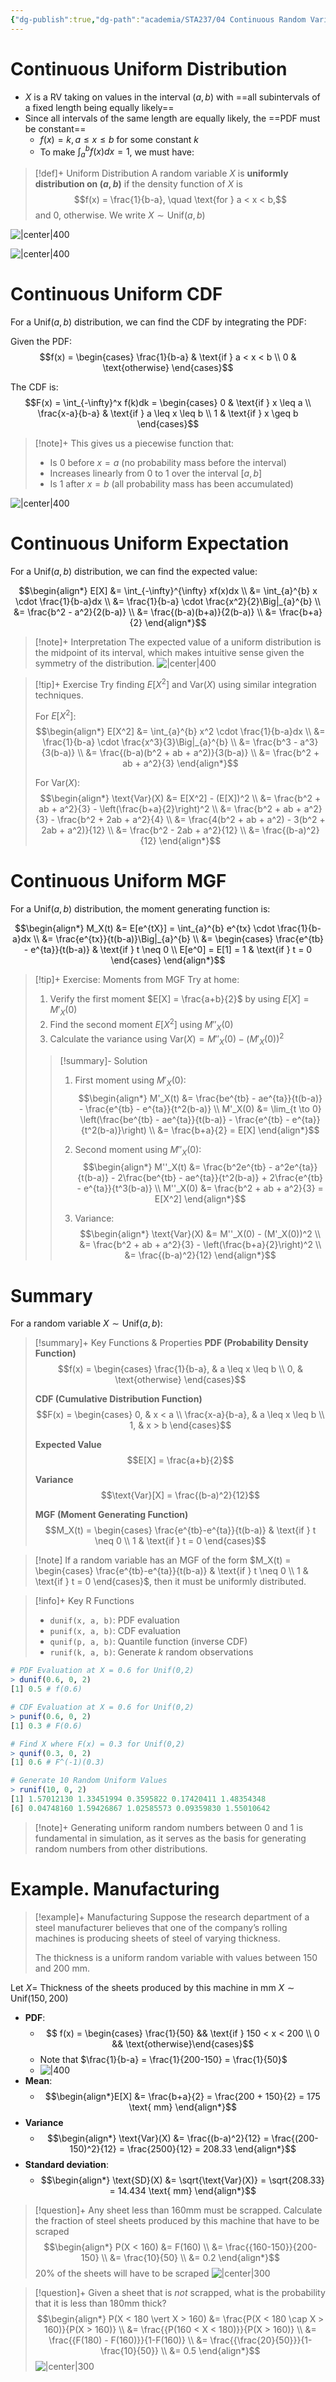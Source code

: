 ```yaml
---
{"dg-publish":true,"dg-path":"academia/STA237/04 Continuous Random Variables/Continuous Uniform Distribution.md","permalink":"/academia/sta-237/04-continuous-random-variables/continuous-uniform-distribution/","tags":["lecture","note","stats","university"],"created":"2024-10-29T21:20:33.351-04:00","updated":"2024-11-17T19:10:35.580-05:00"}
---
```



# Continuous Uniform Distribution

- $X$ is a RV taking on values in the interval $(a, b)$ with ==all subintervals of a fixed length being equally likely==
- Since all intervals of the same length are equally likely, the ==PDF must be constant==
    - $f(x) = k, a \leq x \leq b$ for some constant $k$
    - To make $\int_{a}^{b} f(x)dx = 1$, we must have:

> [!def]+ Uniform Distribution
> A random variable $X$ is **uniformly distribution on $(a, b)$** if the density function of $X$ is $$f(x) = \frac{1}{b-a}, \quad \text{for } a < x < b,$$
> and 0, otherwise. We write $X \sim \text{Unif}(a, b)$

![|center|400](https://i.imgur.com/Y1pUIuL.png)

![|center|400](https://i.imgur.com/Dzcl59T.png)

# Continuous Uniform CDF

For a $\text{Unif}(a,b)$ distribution, we can find the CDF by integrating the PDF:

Given the PDF:
$$f(x) = \begin{cases} 
\frac{1}{b-a} & \text{if } a < x < b \\
0 & \text{otherwise}
\end{cases}$$

The CDF is:
$$F(x) = \int_{-\infty}^x f(k)dk = \begin{cases}
0 & \text{if } x \leq a \\
\frac{x-a}{b-a} & \text{if } a \leq x \leq b \\
1 & \text{if } x \geq b
\end{cases}$$

> [!note]+ This gives us a piecewise function that:
> - Is 0 before $x=a$ (no probability mass before the interval)
> - Increases linearly from 0 to 1 over the interval $[a,b]$
> - Is 1 after $x=b$ (all probability mass has been accumulated)

![|center|400](https://i.imgur.com/aP2ob8d.png)

# Continuous Uniform Expectation

For a $\text{Unif}(a,b)$ distribution, we can find the expected value:

$$\begin{align*}
E[X] &= \int_{-\infty}^{\infty} xf(x)dx \\
&= \int_{a}^{b} x \cdot \frac{1}{b-a}dx \\
&= \frac{1}{b-a} \cdot \frac{x^2}{2}\Big|_{a}^{b} \\
&= \frac{b^2 - a^2}{2(b-a)} \\
&= \frac{(b-a)(b+a)}{2(b-a)} \\
&= \frac{b+a}{2}
\end{align*}$$

> [!note]+ Interpretation
> The expected value of a uniform distribution is the midpoint of its interval, which makes intuitive sense given the symmetry of the distribution.
> ![|center|400](https://i.imgur.com/633ZhGf.png)

> [!tip]+ Exercise
> Try finding $E[X^2]$ and $\text{Var}(X)$ using similar integration techniques.
> 
> For $E[X^2]$:
> $$\begin{align*}
> E[X^2] &= \int_{a}^{b} x^2 \cdot \frac{1}{b-a}dx \\
> &= \frac{1}{b-a} \cdot \frac{x^3}{3}\Big|_{a}^{b} \\
> &= \frac{b^3 - a^3}{3(b-a)} \\
> &= \frac{(b-a)(b^2 + ab + a^2)}{3(b-a)} \\
> &= \frac{b^2 + ab + a^2}{3}
> \end{align*}$$
> 
> For $\text{Var}(X)$:
> $$\begin{align*}
> \text{Var}(X) &= E[X^2] - (E[X])^2 \\
> &= \frac{b^2 + ab + a^2}{3} - \left(\frac{b+a}{2}\right)^2 \\
> &= \frac{b^2 + ab + a^2}{3} - \frac{b^2 + 2ab + a^2}{4} \\
> &= \frac{4(b^2 + ab + a^2) - 3(b^2 + 2ab + a^2)}{12} \\
> &= \frac{b^2 - 2ab + a^2}{12} \\
> &= \frac{(b-a)^2}{12}
> \end{align*}$$

# Continuous Uniform MGF

For a $\text{Unif}(a,b)$ distribution, the moment generating function is:

$$\begin{align*}
M_X(t) &= E[e^{tX}] = \int_{a}^{b} e^{tx} \cdot \frac{1}{b-a}dx \\
&= \frac{e^{tx}}{t(b-a)}\Big|_{a}^{b} \\
&= \begin{cases}
\frac{e^{tb} - e^{ta}}{t(b-a)} & \text{if } t \neq 0 \\
E[e^0] = E[1] = 1 & \text{if } t = 0
\end{cases}
\end{align*}$$

> [!tip]+ Exercise: Moments from MGF
> Try at home:
> 1. Verify the first moment $E[X] = \frac{a+b}{2}$ by using $E[X] = M'_X(0)$
> 2. Find the second moment $E[X^2]$ using $M''_X(0)$
> 3. Calculate the variance using $\text{Var}(X) = M''_X(0) - (M'_X(0))^2$
>
> > [!summary]- Solution
> > 1. First moment using $M'_X(0)$:
> > $$\begin{align*}
> > M'_X(t) &= \frac{be^{tb} - ae^{ta}}{t(b-a)} - \frac{e^{tb} - e^{ta}}{t^2(b-a)} \\
> > M'_X(0) &= \lim_{t \to 0} \left(\frac{be^{tb} - ae^{ta}}{t(b-a)} - \frac{e^{tb} - e^{ta}}{t^2(b-a)}\right) \\
> > &= \frac{b+a}{2} = E[X]
> > \end{align*}$$
> >
> > 2. Second moment using $M''_X(0)$:
> > $$\begin{align*}
> > M''_X(t) &= \frac{b^2e^{tb} - a^2e^{ta}}{t(b-a)} - 2\frac{be^{tb} - ae^{ta}}{t^2(b-a)} + 2\frac{e^{tb} - e^{ta}}{t^3(b-a)} \\
> > M''_X(0) &= \frac{b^2 + ab + a^2}{3} = E[X^2]
> > \end{align*}$$
> >
> > 3. Variance:
> > $$\begin{align*}
> > \text{Var}(X) &= M''_X(0) - (M'_X(0))^2 \\
> > &= \frac{b^2 + ab + a^2}{3} - \left(\frac{b+a}{2}\right)^2 \\
> > &= \frac{(b-a)^2}{12}
> > \end{align*}$$

# Summary


For a random variable $X \sim \text{Unif}(a,b)$:

> [!summary]+ Key Functions & Properties
> **PDF (Probability Density Function)**
> $$f(x) = \begin{cases} 
> \frac{1}{b-a}, & a \leq x \leq b \\
> 0, & \text{otherwise}
> \end{cases}$$
>
> **CDF (Cumulative Distribution Function)**
> $$F(x) = \begin{cases}
> 0, & x < a \\
> \frac{x-a}{b-a}, & a \leq x \leq b \\
> 1, & x > b
> \end{cases}$$
>
> **Expected Value**
> $$E[X] = \frac{a+b}{2}$$
>
> **Variance**
> $$\text{Var}[X] = \frac{(b-a)^2}{12}$$
>
> **MGF (Moment Generating Function)**
> $$M_X(t) = \begin{cases}
> \frac{e^{tb}-e^{ta}}{t(b-a)} & \text{if } t \neq 0 \\
> 1 & \text{if } t = 0
> \end{cases}$$

> [!note] If a random variable has an MGF of the form $M_X(t) = \begin{cases} \frac{e^{tb}-e^{ta}}{t(b-a)} & \text{if } t \neq 0 \\ 1 & \text{if } t = 0 \end{cases}$, then it must be uniformly distributed.

> [!info]+ Key R Functions
> - `dunif(x, a, b)`: PDF evaluation
> - `punif(x, a, b)`: CDF evaluation
> - `qunif(p, a, b)`: Quantile function (inverse CDF)
> - `runif(k, a, b)`: Generate $k$ random observations

```r
# PDF Evaluation at X = 0.6 for Unif(0,2)
> dunif(0.6, 0, 2)
[1] 0.5 # f(0.6)

# CDF Evaluation at X = 0.6 for Unif(0,2)
> punif(0.6, 0, 2)
[1] 0.3 # F(0.6)

# Find X where F(x) = 0.3 for Unif(0,2)
> qunif(0.3, 0, 2)
[1] 0.6 # F^(-1)(0.3)

# Generate 10 Random Uniform Values
> runif(10, 0, 2)
[1] 1.57012130 1.33451994 0.3595822 0.17420411 1.48354348
[6] 0.04748160 1.59426867 1.02585573 0.09359830 1.55010642
```

> [!note]+ Generating uniform random numbers between 0 and 1 is fundamental in simulation, as it serves as the basis for generating random numbers from other distributions.

# Example. Manufacturing

> [!example]+ Manufacturing
>  Suppose the research department of a steel manufacturer believes that one of the company’s rolling machines is producing sheets of steel of varying thickness.
> 
> The thickness is a uniform random variable with values between 150 and 200 mm.

Let $X =$ Thickness of the sheets produced by this machine in mm
$X \sim \text{Unif}(150, 200)$

- **PDF**:
    - $$ f(x) = \begin{cases} \frac{1}{50} && \text{if } 150 < x < 200 \\ 0 && \text{otherwise}\end{cases}$$
    - Note that $\frac{1}{b-a} = \frac{1}{200-150} = \frac{1}{50}$
    - ![|400](https://i.imgur.com/Ewn9tCD.png)
- **Mean**:
    - $$\begin{align*}E[X] &= \frac{b+a}{2} = \frac{200 + 150}{2} = 175 \text{ mm} \end{align*}$$
- **Variance**
    - $$\begin{align*} \text{Var}(X) &= \frac{(b-a)^2}{12} = \frac{(200-150)^2}{12} = \frac{2500}{12} = 208.33 \end{align*}$$
- **Standard deviation**:
    - $$\begin{align*} \text{SD}(X) &= \sqrt{\text{Var}(X)} = \sqrt{208.33} = 14.434 \text{ mm} \end{align*}$$

> [!question]+ Any sheet less than 160mm must be scrapped. Calculate the fraction of steel sheets produced by this machine that have to be scraped
> $$\begin{align*}
> P(X < 160) &= F(160) \\ &= \frac{{160-150}}{200-150} \\ &= \frac{10}{50} \\ &= 0.2
> \end{align*}$$
> 20% of the sheets will have to be scraped
> ![|center|300](https://i.imgur.com/Xj618Zq.png)

> [!question]+ Given a sheet that is *not* scrapped, what is the probability that it is less than 180mm thick?
> $$\begin{align*} 
> P(X < 180 \vert X > 160) &= \frac{P(X < 180 \cap X > 160)}{P(X > 160)} \\
> &= \frac{{P(160 < X < 180)}}{P(X > 160)} \\ 
> &= \frac{{F(180) - F(160)}}{1-F(160)} \\
> &= \frac{{\frac{20}{50}}}{1-\frac{10}{50}} \\ 
> &= 0.5
> \end{align*}$$
> ![|center|300](https://i.imgur.com/fAM3Y73.png)
